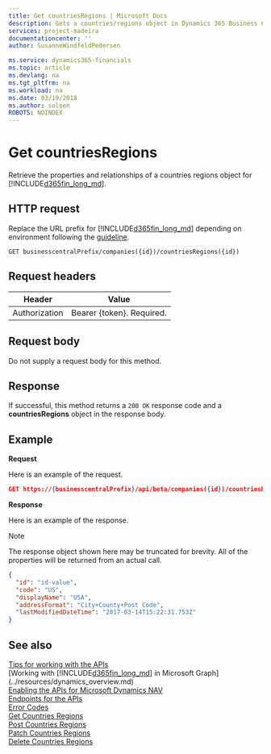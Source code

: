 ```yaml
---
title: Get countriesRegions | Microsoft Docs
description: Gets a countries/regions object in Dynamics 365 Business Central.
services: project-madeira
documentationcenter: ''
author: SusanneWindfeldPedersen

ms.service: dynamics365-financials
ms.topic: article
ms.devlang: na
ms.tgt_pltfrm: na
ms.workload: na
ms.date: 03/19/2018
ms.author: solsen
ROBOTS: NOINDEX
---
```


# Get countriesRegions
Retrieve the properties and relationships of a countries regions object for [!INCLUDE[d365fin_long_md](../../includes/d365fin_long_md.md)].

## HTTP request
Replace the URL prefix for [!INCLUDE[d365fin_long_md](../../includes/d365fin_long_md.md)] depending on environment following the [guideline](../../api-reference/v1.0/endpoints-apis-for-dynamics.md).
```
GET businesscentralPrefix/companies({id})/countriesRegions({id})
```

## Request headers

|Header|Value|
|------|-----|
|Authorization  |Bearer {token}. Required. |

## Request body
Do not supply a request body for this method.

## Response
If successful, this method returns a ```200 OK``` response code and a **countriesRegions** object in the response body.

## Example

**Request**

Here is an example of the request.
```json
GET https://{businesscentralPrefix}/api/beta/companies({id})/countriesRegions({id})
```

**Response**

Here is an example of the response. 

> [!NOTE]  
>   The response object shown here may be truncated for brevity. All of the properties will be returned from an actual call.

```json
{
  "id": "id-value",
  "code": "US",
  "displayName": "USA",
  "addressFormat": "City+County+Post Code",
  "lastModifiedDateTime": "2017-03-14T15:22:31.753Z"
}
```


## See also
[Tips for working with the APIs](/dynamics365/business-central/dev-itpro/developer/devenv-connect-apps-tips)  
[Working with [!INCLUDE[d365fin_long_md](../../includes/d365fin_long_md.md)] in Microsoft Graph](../resources/dynamics_overview.md)  
[Enabling the APIs for Microsoft Dynamics NAV](../../enabling-apis-for-dynamics-nav.md)  
[Endpoints for the APIs](../../endpoints-apis-for-dynamics.md)  
[Error Codes](../dynamics_error_codes.md)  
[Get Countries Regions](../resources/dynamics_countriesregions.md)  
[Post Countries Regions](dynamics_create_countriesregions.md)  
[Patch Countries Regions](dynamics_countriesregions_update.md)  
[Delete Countries Regions](dynamics_countriesregions_delete.md)  